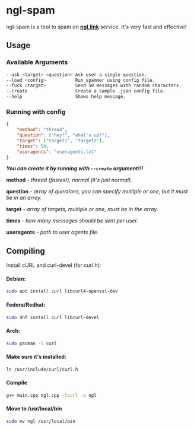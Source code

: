 # ngl-spam
ngl-spam is a tool to spam on **[ngl.link](https://ngl.link/)** service. It's very fast and effective!
## Usage
### Available Arguments
```bash
--ask <target> <question> Ask user a single question.
--load <config>           Run spammer using config file. 
--fuck <target>           Send 50 messages with random characters.
--create                  Create a sample .json config file.
--help                    Shows help message.
```

### Running with config

```json
{
    "method": "thread", 
    "question": ["hey!", "what's up!"],
    "target": ["target1", "target2"],
    "times": 50,
    "useragents": "useragents.txt"
}
```
***You can create it by running with `--create` argument!!!***

**method** - *thread (fastest), normal (it's just normal).*

**question** - *array of questions, you can specify multiple or one, but it must be in an array.*

**target** - *array of targets, multiple or one, must be in the array.*

**times** - *how many messages should be sent per user.*

**useragents** - *path to user agents file.*

## Compiling
Install cURL and curl-devel (for curl.h):

#### Debian:
```bash
sudo apt install curl libcurl4-openssl-dev
```
#### Fedora/Redhat:
```bash
sudo dnf install curl libcurl-devel
```
#### Arch:
```bash
sudo pacman -S curl
```
#### Make sure it's installed:
```bash
ls /usr/include/curl/curl.h
```
#### Compile
```bash
g++ main.cpp ngl.cpp -lcurl -o ngl
```
#### Move to /usr/local/bin
```bash
sudo mv ngl /usr/local/bin
```
